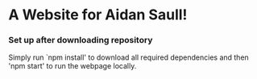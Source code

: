 # A Website for Aidan Saull!

### Set up after downloading repository

Simply run
`npm install'
to download all required dependencies and then
'npm start'
to run the webpage locally.
